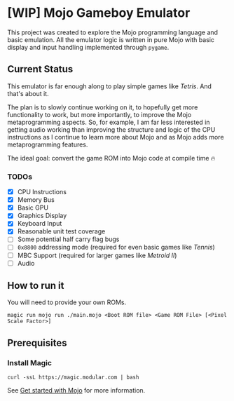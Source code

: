 # [WIP] Mojo Gameboy Emulator

This project was created to explore the Mojo programming language and basic emulation. All the emulator logic is written in pure Mojo with basic display and input handling implemented through `pygame`.

## Current Status

This emulator is far enough along to play simple games like *Tetris*. And that's about it.

The plan is to slowly continue working on it, to hopefully get more functionality to work, but more importantly, to improve the Mojo metaprogramming aspects. So, for example, I am far less interested in getting audio working than improving the structure and logic of the CPU instructions as I continue to learn more about Mojo and as Mojo adds more metaprogramming features.

The ideal goal: convert the game ROM into Mojo code at compile time 🔥

### TODOs

- [x] CPU Instructions
- [x] Memory Bus
- [x] Basic GPU
- [x] Graphics Display
- [x] Keyboard Input
- [x] Reasonable unit test coverage
- [ ] Some potential half carry flag bugs
- [ ] `0x8800` addressing mode (required for even basic games like *Tennis*)
- [ ] MBC Support (required for larger games like *Metroid II*)
- [ ] Audio

## How to run it

You will need to provide your own ROMs.

```
magic run mojo run ./main.mojo <Boot ROM file> <Game ROM File> [<Pixel Scale Factor>]
```

## Prerequisites

### Install Magic

```
curl -ssL https://magic.modular.com | bash
```

See [Get started with Mojo](https://docs.modular.com/mojo/manual/get-started/) for more information.